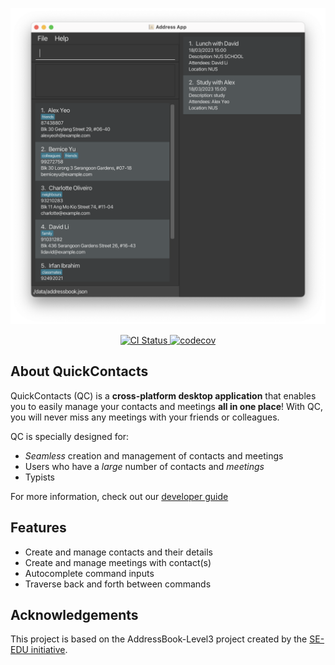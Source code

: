![Ui](docs/images/ui_main.png)

<p align="center">
  <a href="https://github.com/AY2223S2-CS2103T-T11-2/tp/actions">
    <img src="https://github.com/AY2223S2-CS2103T-T11-2/tp/workflows/Java%20CI/badge.svg" alt="CI Status">
  </a>
  <a href="https://codecov.io/gh/AY2223S2-CS2103T-T11-2/tp">
    <img src="https://codecov.io/gh/AY2223S2-CS2103T-T11-2/tp/branch/master/graph/badge.svg?token=1KZTHMDDUF" alt="codecov">
  </a>
</p>

## About QuickContacts

QuickContacts (QC) is a **cross-platform desktop application** that enables you to easily manage your contacts and meetings **all in one place**! With QC, you will never miss any meetings with your friends or colleagues.

QC is specially designed for:

* _Seamless_ creation and management of contacts and meetings
* Users who have a _large_ number of contacts and _meetings_
* Typists

For more information, check out our [developer guide](https://ay2223s2-cs2103t-t11-2.github.io/tp/DeveloperGuide.html)

## Features

* Create and manage contacts and their details
* Create and manage meetings with contact(s)
* Autocomplete command inputs
* Traverse back and forth between commands

## Acknowledgements

This project is based on the AddressBook-Level3 project created by the [SE-EDU initiative](https://se-education.org).
